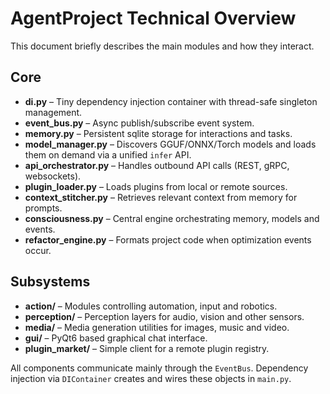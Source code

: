 # AgentProject Technical Overview

This document briefly describes the main modules and how they interact.

## Core
- **di.py** – Tiny dependency injection container with thread-safe singleton
  management.
- **event_bus.py** – Async publish/subscribe event system.
- **memory.py** – Persistent sqlite storage for interactions and tasks.
- **model_manager.py** – Discovers GGUF/ONNX/Torch models and loads them on
  demand via a unified `infer` API.
- **api_orchestrator.py** – Handles outbound API calls (REST, gRPC, websockets).
- **plugin_loader.py** – Loads plugins from local or remote sources.
- **context_stitcher.py** – Retrieves relevant context from memory for prompts.
- **consciousness.py** – Central engine orchestrating memory, models and events.
- **refactor_engine.py** – Formats project code when optimization events occur.

## Subsystems
- **action/** – Modules controlling automation, input and robotics.
- **perception/** – Perception layers for audio, vision and other sensors.
- **media/** – Media generation utilities for images, music and video.
- **gui/** – PyQt6 based graphical chat interface.
- **plugin_market/** – Simple client for a remote plugin registry.

All components communicate mainly through the `EventBus`. Dependency injection
via `DIContainer` creates and wires these objects in `main.py`.

